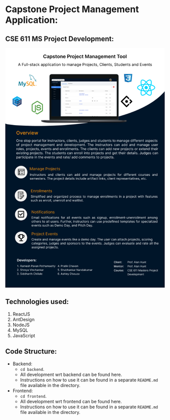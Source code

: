 # Capstone Project Management Application:

## CSE 611 MS Project Development:

![](poster.png?raw=true "Title")

## Technologies used:

1. ReactJS
2. AntDesign
3. NodeJS
4. MySQL
5. JavaScript

## Code Structure:

- Backend:
  - `cd backend`.
  - All development wrt backend can be found here.
  - Instructions on how to use it can be found in a separate `README.md` file available in the directory.
- Frontend:
  - `cd frontend`.
  - All development wrt frontend can be found here.
  - Instructions on how to use it can be found in a separate `README.md` file available in the directory.
